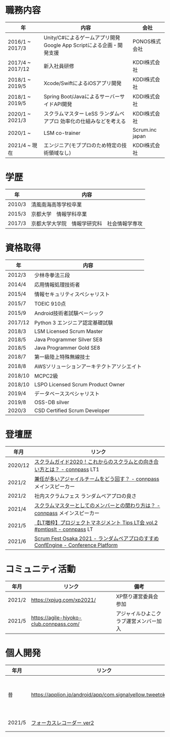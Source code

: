 # 職務内容

|年|内容|会社|
|---|---|---|
|2016/1 ~ 2017/3|Unity/C#によるゲームアプリ開発 Google App Scriptによる企画・開発支援|PONOS株式会社|
|2017/4 ~ 2017/12|新入社員研修|KDDI株式会社|
|2018/1 ~ 2019/5|Xcode/SwiftによるiOSアプリ開発|KDDI株式会社|
|2018/1 ~ 2019/5|Spring Boot/JavaによるサーバーサイドAPI開発|KDDI株式会社|
|2020/1 ~ 2021/3|スクラムマスター  LeSS ランダムペアプロ 効率化の仕組みなどを考える|KDDI株式会社|
|2020/1 ~|LSM co-trainer|Scrum.inc japan|
|2021/4 ~ 現在|エンジニア(モブプロのため特定の技術領域なし)|KDDI株式会社|


# 学歴
|年|内容|
|---|---|
|2010/3|清風南海高等学校卒業|
|2015/3|京都大学　情報学科卒業|
|2017/3|京都大学大学院　情報学研究科　社会情報学専攻|



# 資格取得
|年|内容|
|---|---|
|2012/3|少林寺拳法三段|
|2014/4|応用情報処理技術者|
|2015/4|情報セキュリティスペシャリスト|
|2015/7|TOEIC 910点|
|2015/9|Android技術者試験ベーシック|
|2017/12|Python 3 エンジニア認定基礎試験|
|2018/3|LSM Licensed Scrum Master|
|2018/5|Java Programmer Silver SE8|
|2018/5|Java Programmer Gold SE8|
|2018/7|第一級陸上特殊無線技士|
|2018/8|AWSソリューションアーキテクトアソシエイト|
|2018/10|MCPC2級|
|2018/10|LSPO Licensed Scrum Product Owner|
|2019/4|データベーススペシャリスト|
|2019/8|OSS-DB silver|
|2020/3|CSD Certified Scrum Developer|


# 登壇歴

|年月|リンク|
|---|---|
|2020/12|[スクラムガイド2020！これからのスクラムとの向き合い方とは？ - connpass](https://agile-hiyoko-club.connpass.com/event/197880/) LT1|
|2021/2|[兼任が多いアジャイルチームをどう回す？ - connpass](https://agile-hiyoko-club.connpass.com/event/201354/) メインスピーカー|
|2021/2|社内スクラムフェス ランダムペアプロの良さ|
|2021/4|[スクラムマスターとしてのメンバーとの関わり方は？ - connpass](https://agile-hiyoko-club.connpass.com/event/209488/) メインスピーカー|
|2021/5|[【LT増枠】プロジェクトマネジメント Tips LT会 vol.2 #pmtipslt - connpass](https://rakus.connpass.com/event/209858/) LT|
|2021/6| [Scrum Fest Osaka 2021 - ランダムペアプロのすすめ  ConfEngine - Conference Platform](https://confengine.com/conferences/scrum-fest-osaka-2021/proposal/15335)|

# コミュニティ活動

|年月|リンク|備考|
|---|---|---|
|2021/2|https://xpjug.com/xp2021/|XP祭り運営委員会参加|
|2021/5|https://agile-hiyoko-club.connpass.com/|アジャイルひよこクラブ運営メンバー加入|


# 個人開発

|年月|リンク|備考|
|---|---|---|
|昔|https://applion.jp/android/app/com.signalyellow.tweetokashi/|大学生の時に確かリリースした。Android/Javaで開発 |
|2021/5|[フォーカスレコーダー ver2](https://apps.apple.com/app/id1451301450)|Swift UIとRealmで開発|

